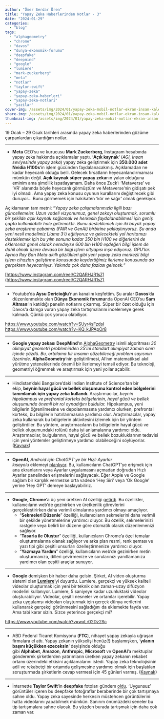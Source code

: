 ```yaml
---
author: "Ömer Serdar Ören"
title: "Yapay Zeka Haberlerinden Notlar - 3"
date: "2024-01-29"
categories: 
  - "blog"
tags: 
  - "alphageometry"
  - "chrome"
  - "davos"
  - "dunya-ekonomik-forumu"
  - "deepfake"
  - "deepmind"
  - "google"
  - "lumiere"
  - "mark-zuckerberg"
  - "meta"
  - "notlar"
  - "taylor-swift"
  - "yapay-zeka"
  - "yapay-zeka-haberleri"
  - "yapay-zeka-notlari"
  - "yazilar"
cover-img: /assets/img/2024/01/yapay-zeka-mobil-notlar-ekran-insan-kalem-bin-image-creator-1.jpg
share-img: /assets/img/2024/01/yapay-zeka-mobil-notlar-ekran-insan-kalem-bin-image-creator-1.jpg
thumbnail-img: /assets/img/2024/01/yapay-zeka-mobil-notlar-ekran-insan-kalem-bin-image-creator-1.jpg
---
```



19 Ocak – 29 Ocak tarihleri arasında yapay zeka haberlerinden gözüme çarpanlardan çıkardığım notlar.

* * *

- **Meta** CEO’su ve kurucusu **Mark Zuckerberg**, Instagram hesabında yapay zeka hakkında açıklamalar yaptı. ‘**Açık kaynak**‘ (_AGI, İnsan seviyesinde yapay zeka_) yapay zeka geliştirmek için **350.000 adet Nvidia H100s**‘in işlem gücünden faydalanacakmış. Açıklamadan ne kadar heyecanlı olduğu belli. Gelecek fırsatların heyecanlandırmaması mümkün değil. **Açık kaynak süper yapay zeka**nın yalan olduğuna eminim ama şimdilik ispatlayamam. Daha önce Zuck’ı ‘Metaverse’ ve ‘VR’ alanında böyle heyecanlı görmüştüm ve Metaverse’nin gidişatı pek iyi olmadı. Ama yapay zeka konusu oyunun kurallarını değiştirecek gibi duruyor… Bunu görmemek için hakikaten ‘kör ve sağır’ olmak gerekiyor.

Açıklamanın tam metni: “_Yapay zeka çalışmalarımızla ilgili bazı güncellemeler. Uzun vadeli vizyonumuz, genel zekayı oluşturmak, sorumlu bir şekilde açık kaynak sağlamak ve herkesin faydalanabilmesi için geniş çapta kullanılabilir hale getirmektir. Bunu desteklemek için iki büyük yapay zeka araştırma çabamızı (FAIR ve GenAI) birbirine yaklaştırıyoruz. Şu anda yeni nesil modelimiz Llama 3’ü eğitiyoruz ve gelecekteki yol haritamızı desteklemek için bu yılın sonuna kadar 350 bin H100 ve diğerlerini de eklerseniz genel olarak neredeyse 600 bin H100 eşdeğeri bilgi işlem de dahil olmak üzere devasa bir bilgi işlem altyapısı inşa ediyoruz. GPU’lar. Ayrıca Ray Ban Meta akıllı gözlükleri gibi yeni yapay zeka merkezli bilgi işlem cihazları geliştirme konusunda kaydettiğimiz ilerleme konusunda da gerçekten heyecanlıyız. Yakında çok daha fazlası gelecek._“

[https://www.instagram.com/reel/C2QARHJR1sZ](https://www.instagram.com/reel/C2QARHJR1sZ)

* * *

- Youtube’da **Aysu Dericioğlu**‘nun kanalını keşfettim. Şu aralar **Davos**‘da düzenlenmekte olan **Dünya Ekonomik forumu**nda OpenAI CEO’su **Sam Altman**‘ın katıldığı panelin notlarını çıkarmış. Süper bir özet olduğu için Davos’a damga vuran yapay zeka tartışmalarını incelemeye gerek kalmadı. Çünkü çok yorucu olabiliyor.

<https://www.youtube.com/watch?v=SUyr4sFzdsI>
<https://www.youtube.com/watch?v=KQ_kJPApOr8>

* * *

- **Google yapay zekası DeepMind**‘ın [AlphaGeometry](https://deepmind.google/discover/blog/alphageometry-an-olympiad-level-ai-system-for-geometry/) isimli algoritması _30 olimpiyat geometri probleminden 25’ini standart olimpiyat zaman sınırı içinde çözdü. Bu, ortalama bir insanın çözebileceği problem sayısının üzerinde._ **AlphaGeometry**‘nin geliştirilmesi, AI’nın matematiksel akıl yürütme yeteneklerinde önemli bir ilerlemeyi temsil ediyor. Bu teknoloji, geometriyi öğrenmek ve araştırmak için yeni yollar açabilir.

* * *

- Hindistan’daki Bangalore’daki Indian Institute of Science’tan bir ekip, **beynin hayal gücü ve bellek oluşumunu kontrol eden bölgelerini tanımlamak için yapay zeka kullandı**. Araştırmacılar, _beynin hipokampus ve prefrontal korteks bölgelerinin, hayal gücü ve bellek oluşumunda önemli bir rol oynadığını buldular._ Hipokampus, yeni bilgilerin öğrenilmesine ve depolanmasına yardımcı olurken, prefrontal korteks, bu bilgilerin hatırlanmasına yardımcı olur. Araştırmacılar, yapay zeka kullanarak bu bölgelerin aktivitesini izlemek için bir yöntem geliştirdiler. Bu yöntem, araştırmacıların bu bölgelerin hayal gücü ve bellek oluşumundaki rolünü daha iyi anlamalarına yardımcı oldu. Araştırmacılar, bulgularının, hayal gücü ve bellek bozukluklarının tedavisi için yeni yöntemler geliştirmeye yardımcı olabileceğini söylüyorlar. ([Kaynak](https://www.wionews.com/science/scientists-unveil-secrets-of-imagination-memory-formation-with-artificial-intelligence-682056))

* * *

- **OpenAI**, _Android için ChatGPT’ye bir Hızlı Ayarlar kısayolu_ eklemeyi [planlıyor](https://9to5google.com/2024/01/23/chatgpt-android-quick-settings-shortcut/). Bu, kullanıcıların ChatGPT’ye erişmek için ana ekranlarını veya Ayarlar uygulamasını açmadan doğrudan Hızlı Ayarlar panelinden erişmelerini sağlayacak. Eğer Apple ve Google sağlam bir karşılık vermezse orta vadede ‘Hey Siri’ veya ‘Ok Google’ yerine ‘Hey GPT’ demeye başlayabiliriz.

* * *

- **Google, Chrome**‘a üç yeni üretken AI özelliği [getirdi](https://blog.google/products/chrome/google-chrome-generative-ai-features-january-2024/). Bu özellikler, kullanıcıların web’de gezinirken ve üretkenlik görevlerini gerçekleştirirken daha verimli olmalarına yardımcı olmayı amaçlıyor.
    - “**Sekmeleri Düzenle**” özelliği, kullanıcıların sekmelerini daha verimli bir şekilde yönetmelerine yardımcı oluyor. Bu özellik, sekmelerinizi rastgele veya belirli bir düzene göre otomatik olarak düzenlemenizi sağlıyor.
    - “**Tasarla ile Oluştur**” özelliği, kullanıcıların Chrome’a özel temalar oluşturmalarına olanak sağlıyor ve arka plan resmi, renk şeması ve yazı tipi gibi çeşitli unsurları özelleştirmenize yardımcı oluyor.
    - “**Yazmaya Yardım**” özelliği, kullanıcıların web’de gezinirken metin oluşturmanıza, dilleri çevirmenize ve sorularınızı yanıtlamanıza yardımcı olan çeşitli araçlar sunuyor.

* * *

- **Google** demişken bir haber daha gelsin. Şirket, AI video oluşturma sistemi olan **[Lumiere](https://lumiere-video.github.io/)**‘yi duyurdu. Lumiere, gerçekçi ve yüksek kaliteli videolar oluşturmak için yeni bir teknik olan zaman-uzay difüzyon modelini kullanıyor. Lumiere, 5 saniyeye kadar uzunluktaki videolar oluşturabiliyor. Videolar, çeşitli nesneler ve ortamlar içerebilir. Yapay zeka uygulamsı videoları oluşturmak için gerçek dünya verilerini kullanarak gerçekçi görünmesini sağladığını da eklemekte fayda var. Ama tabi karar sizin. Sizce yeterince gerçekçi mi?

<https://www.youtube.com/watch?v=wxLr02Dz2Sc>

* * *

- ABD Federal Ticaret Komisyonu (**FTC**), nihayet yapay zekayla uğraşan firmalara el attı. Yapay zekanın yükselişi henüz(!) başlamışken, ‘**yılanın başını küçükken ezeceksin**‘ deyişinde olduğu gibi **Alphabet**, **Amazon**, **Anthropic**, **Microsoft** ve **OpenAI**’a mektuplar göndererek şirketlerden yatırımların üretken yapay zekanın rekabet ortamı üzerindeki etkisini açıklamalarını istedi. Yapay zeka teknolojisinin adil ve rekabetçi bir ortamda gelişmesine yardımcı olmak için başlatılan soruşturmada şirketlerin cevap vermesi için 45 günleri varmış. ([Kaynak](https://www.theverge.com/2024/1/25/24050693/ftc-investigating-microsoft-amazon-google-investments-openai-anthropic))

* * *

- İnternette **Taylor Swift**‘in **deepfake** fotoları gündem [oldu](https://www.bbc.com/news/technology-68110476). ‘Uygunsuz’ görüntüler içeren bu deepfake fotoğraflar beraberinde bir çok tartışmaya sahne oldu. Yapay zeka sayesinde herkesin müstehcen görüntülerini hatta videolarını yapabilmek mümkün. Sanırım önümüzdeki seneler bu tip tartışmalara sahne olacak. Bu yüzden burada tartışmak için daha çok zaman var.
